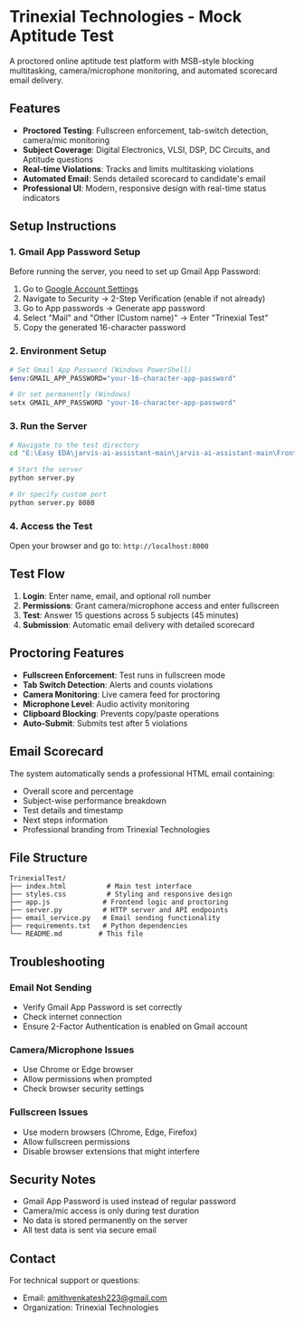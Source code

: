 # Trinexial Technologies - Mock Aptitude Test

A proctored online aptitude test platform with MSB-style blocking multitasking, camera/microphone monitoring, and automated scorecard email delivery.

## Features

- **Proctored Testing**: Fullscreen enforcement, tab-switch detection, camera/mic monitoring
- **Subject Coverage**: Digital Electronics, VLSI, DSP, DC Circuits, and Aptitude questions
- **Real-time Violations**: Tracks and limits multitasking violations
- **Automated Email**: Sends detailed scorecard to candidate's email
- **Professional UI**: Modern, responsive design with real-time status indicators

## Setup Instructions

### 1. Gmail App Password Setup
Before running the server, you need to set up Gmail App Password:

1. Go to [Google Account Settings](https://myaccount.google.com/)
2. Navigate to Security → 2-Step Verification (enable if not already)
3. Go to App passwords → Generate app password
4. Select "Mail" and "Other (Custom name)" → Enter "Trinexial Test"
5. Copy the generated 16-character password

### 2. Environment Setup
```bash
# Set Gmail App Password (Windows PowerShell)
$env:GMAIL_APP_PASSWORD="your-16-character-app-password"

# Or set permanently (Windows)
setx GMAIL_APP_PASSWORD "your-16-character-app-password"
```

### 3. Run the Server
```bash
# Navigate to the test directory
cd "E:\Easy EDA\jarvis-ai-assistant-main\jarvis-ai-assistant-main\Frontend\TrinexialTest"

# Start the server
python server.py

# Or specify custom port
python server.py 8080
```

### 4. Access the Test
Open your browser and go to: `http://localhost:8000`

## Test Flow

1. **Login**: Enter name, email, and optional roll number
2. **Permissions**: Grant camera/microphone access and enter fullscreen
3. **Test**: Answer 15 questions across 5 subjects (45 minutes)
4. **Submission**: Automatic email delivery with detailed scorecard

## Proctoring Features

- **Fullscreen Enforcement**: Test runs in fullscreen mode
- **Tab Switch Detection**: Alerts and counts violations
- **Camera Monitoring**: Live camera feed for proctoring
- **Microphone Level**: Audio activity monitoring
- **Clipboard Blocking**: Prevents copy/paste operations
- **Auto-Submit**: Submits test after 5 violations

## Email Scorecard

The system automatically sends a professional HTML email containing:
- Overall score and percentage
- Subject-wise performance breakdown
- Test details and timestamp
- Next steps information
- Professional branding from Trinexial Technologies

## File Structure

```
TrinexialTest/
├── index.html          # Main test interface
├── styles.css          # Styling and responsive design
├── app.js             # Frontend logic and proctoring
├── server.py          # HTTP server and API endpoints
├── email_service.py   # Email sending functionality
├── requirements.txt   # Python dependencies
└── README.md         # This file
```

## Troubleshooting

### Email Not Sending
- Verify Gmail App Password is set correctly
- Check internet connection
- Ensure 2-Factor Authentication is enabled on Gmail account

### Camera/Microphone Issues
- Use Chrome or Edge browser
- Allow permissions when prompted
- Check browser security settings

### Fullscreen Issues
- Use modern browsers (Chrome, Edge, Firefox)
- Allow fullscreen permissions
- Disable browser extensions that might interfere

## Security Notes

- Gmail App Password is used instead of regular password
- Camera/mic access is only during test duration
- No data is stored permanently on the server
- All test data is sent via secure email

## Contact

For technical support or questions:
- Email: amithvenkatesh223@gmail.com
- Organization: Trinexial Technologies
